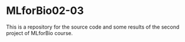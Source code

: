 # MLforBio02-03
This is a repository for the source code and some results of the second project of MLforBio course.
